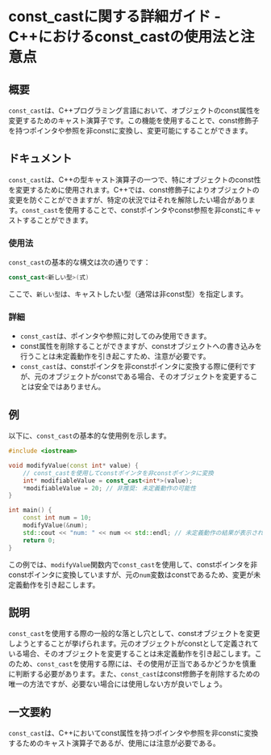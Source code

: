 <!--
Meta Description: # const_castに関する詳細ガイド - C++におけるconst_castの使用法と注意点 ## 概要 `const_cast`は、C++プログラミング言語において、オブジェクトのconst属性を変更するためのキャスト演算子です。この機能を使用することで、const修飾子を持つポインタや参照...
Meta Keywords: const_cast, int, num, modifyvalue, cpp
-->

# const_castに関する詳細ガイド - C++におけるconst_castの使用法と注意点

## 概要
`const_cast`は、C++プログラミング言語において、オブジェクトのconst属性を変更するためのキャスト演算子です。この機能を使用することで、const修飾子を持つポインタや参照を非constに変換し、変更可能にすることができます。

## ドキュメント
`const_cast`は、C++の型キャスト演算子の一つで、特にオブジェクトのconst性を変更するために使用されます。C++では、const修飾子によりオブジェクトの変更を防ぐことができますが、特定の状況ではそれを解除したい場合があります。`const_cast`を使用することで、constポインタやconst参照を非constにキャストすることができます。

### 使用法
`const_cast`の基本的な構文は次の通りです：

```cpp
const_cast<新しい型>(式)
```

ここで、`新しい型`は、キャストしたい型（通常は非const型）を指定します。

### 詳細
- `const_cast`は、ポインタや参照に対してのみ使用できます。
- const属性を削除することができますが、constオブジェクトへの書き込みを行うことは未定義動作を引き起こすため、注意が必要です。
- `const_cast`は、constポインタを非constポインタに変換する際に便利ですが、元のオブジェクトがconstである場合、そのオブジェクトを変更することは安全ではありません。

## 例
以下に、`const_cast`の基本的な使用例を示します。

```cpp
#include <iostream>

void modifyValue(const int* value) {
    // const_castを使用してconstポインタを非constポインタに変換
    int* modifiableValue = const_cast<int*>(value);
    *modifiableValue = 20; // 非推奨: 未定義動作の可能性
}

int main() {
    const int num = 10;
    modifyValue(&num);
    std::cout << "num: " << num << std::endl; // 未定義動作の結果が表示される
    return 0;
}
```

この例では、`modifyValue`関数内で`const_cast`を使用して、constポインタを非constポインタに変換していますが、元の`num`変数はconstであるため、変更が未定義動作を引き起こします。

## 説明
`const_cast`を使用する際の一般的な落とし穴として、constオブジェクトを変更しようとすることが挙げられます。元のオブジェクトがconstとして定義されている場合、そのオブジェクトを変更することは未定義動作を引き起こします。このため、`const_cast`を使用する際には、その使用が正当であるかどうかを慎重に判断する必要があります。また、`const_cast`はconst修飾子を削除するための唯一の方法ですが、必要ない場合には使用しない方が良いでしょう。

## 一文要約
`const_cast`は、C++においてconst属性を持つポインタや参照を非constに変換するためのキャスト演算子であるが、使用には注意が必要である。